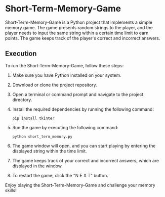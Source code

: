 
# Short-Term-Memory-Game

Short-Term-Memory-Game is a Python project that implements a simple memory game. The game presents random strings to the player, and the player needs to input the same string within a certain time limit to earn points. The game keeps track of the player's correct and incorrect answers.

## Execution

To run the Short-Term-Memory-Game, follow these steps:

1. Make sure you have Python installed on your system.
2. Download or clone the project repository.
3. Open a terminal or command prompt and navigate to the project directory.
4. Install the required dependencies by running the following command:

   ```plaintext
   pip install tkinter
   ```
5. Run the game by executing the following command:

   ```plaintext
   python short_term_memory.py
   ```
6. The game window will open, and you can start playing by entering the displayed string within the time limit.
7. The game keeps track of your correct and incorrect answers, which are displayed in the window.
8. To restart the game, click the "N E X T" button.

Enjoy playing the Short-Term-Memory-Game and challenge your memory skills!
